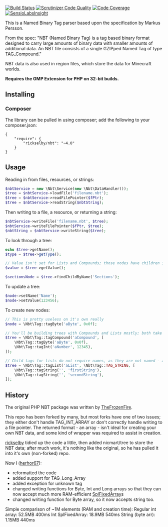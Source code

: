 [![Build Status](https://travis-ci.org/rickselby/NBT.svg?branch=master)](https://travis-ci.org/rickselby/NBT)
[![Scrutinizer Code Quality](https://scrutinizer-ci.com/g/rickselby/NBT/badges/quality-score.png?b=master)](https://scrutinizer-ci.com/g/rickselby/NBT/?branch=master)
[![Code Coverage](https://scrutinizer-ci.com/g/rickselby/NBT/badges/coverage.png?b=master)](https://scrutinizer-ci.com/g/rickselby/NBT/?branch=master)
[![SensioLabsInsight](https://insight.sensiolabs.com/projects/89a305c5-e522-4523-b88d-facda86a31ea/mini.png)](https://insight.sensiolabs.com/projects/89a305c5-e522-4523-b88d-facda86a31ea)

This is a Named Binary Tag parser based upon the specification by Markus Persson.

From the spec: "NBT (Named Binary Tag) is a tag based binary format designed to carry large amounts of binary data with smaller amounts of additional data. An NBT file consists of a single GZIPped Named Tag of type TAG_Compound."

NBT data is also used in region files, which store the data for Minecraft worlds.

**Requires the GMP Extension for PHP on 32-bit builds.**

## Installing
### Composer

The library can be pulled in using composer; add the following to your composer.json:

```
{
    "require": {
        "rickselby/nbt": "~4.0"
    }
}
```

## Usage

Reading in from files, resources, or strings:
```php
$nbtService = new \Nbt\Service(new \Nbt\DataHandler());
$tree = $nbtService->loadFile('filename.nbt');
$tree = $nbtService->readFilePointer($fPtr);
$tree = $nbtService->readString($nbtString);
```

Then writing to a file, a resource, or returning a string:
```php
$nbtService->writeFile('filename.nbt', $tree);
$nbtService->writeFilePointer($fPtr, $tree);
$nbtString = $nbtService->writeString($tree);
```

To look through a tree:
```php
echo $tree->getName();
$type = $tree->getType();

// Value isn't set for Lists and Compounds; those nodes have children instead
$value = $tree->getValue();

$sectionsNode = $tree->findChildByName('Sections');
```

To update a tree:
```php
$node->setName('Name');
$node->setValue(123456);
```

To create new nodes:
```php
// This is pretty useless on it's own really
$node = \Nbt\Tag::tagByte('aByte', 0x0f);

// You'll be building trees with Compounds and Lists mostly; both take an array of nodes as their values
$tree = \Nbt\Tag::tagCompound('aCompound', [
    \Nbt\Tag::tagByte('aByte', 0x0f),
    \Nbt\Tag::tagInt('aNumber', 12345),
]);

// Child tags for lists do not require names, as they are not named - and they must match the payload of the list
$tree = \Nbt\Tag::tagList('aList', \Nbt\Tag::TAG_STRING, [
    \Nbt\Tag::tagString('', 'firstString'),
    \Nbt\Tag::tagString('', 'secondString'),
]);
```

## History

The original PHP NBT package was written by [TheFrozenFire](//github.com/TheFrozenFire/PHP-NBT-Decoder-Encoder).

This repo has been forked by many, but most forks have one of two issues; they either don't handle TAG_INT_ARRAY or don't correctly handle writing to a file pointer.
The returned format - an array - isn't ideal for creating your own NBT data, and some kind of wrapper was required to assist in creation.

[rickselby](//github.com/rickselby/NBT) tidied up the code a little, then added nicmart/tree to store the NBT data; after much work, it's nothing like the original, so he has pulled it into it's own (non-forked) repo.

Now I ([herhor67](http://herhor.net)):
* reformatted the code
* added support for TAG_Long_Array
* added exception for unknown tag
* changed writing functions for Byte, Int and Long arrays so that they can now accept much more RAM-efficient [SplFixedArray](www.php.net/manual/en/class.splfixedarray.php)s
* changed writing function for Byte array, so it now accepts string too.

Simple comparison of ~1M elements (RAM and creation time):
Regular int array: 52.5MB 400ms
Int SplFixedArray: 18.9MB 540ms
String (byte arr): 1.15MB 440ms
